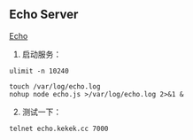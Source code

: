 ## Echo Server

[Echo](http://echo.kekek.cc)

1. 启动服务：
```
ulimit -n 10240

touch /var/log/echo.log
nohup node echo.js >/var/log/echo.log 2>&1 &
```

2. 测试一下：
```
telnet echo.kekek.cc 7000
```
